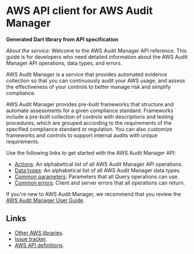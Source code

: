 # AWS API client for AWS Audit Manager

**Generated Dart library from API specification**

*About the service:*
Welcome to the AWS Audit Manager API reference. This guide is for developers
who need detailed information about the AWS Audit Manager API operations,
data types, and errors.

AWS Audit Manager is a service that provides automated evidence collection
so that you can continuously audit your AWS usage, and assess the
effectiveness of your controls to better manage risk and simplify
compliance.

AWS Audit Manager provides pre-built frameworks that structure and automate
assessments for a given compliance standard. Frameworks include a pre-built
collection of controls with descriptions and testing procedures, which are
grouped according to the requirements of the specified compliance standard
or regulation. You can also customize frameworks and controls to support
internal audits with unique requirements.

Use the following links to get started with the AWS Audit Manager API:

<ul>
<li>
<a
href="https://docs.aws.amazon.com/audit-manager/latest/APIReference/API_Operations.html">Actions</a>:
An alphabetical list of all AWS Audit Manager API operations.
</li>
<li>
<a
href="https://docs.aws.amazon.com/audit-manager/latest/APIReference/API_Types.html">Data
types</a>: An alphabetical list of all AWS Audit Manager data types.
</li>
<li>
<a
href="https://docs.aws.amazon.com/audit-manager/latest/APIReference/CommonParameters.html">Common
parameters</a>: Parameters that all Query operations can use.
</li>
<li>
<a
href="https://docs.aws.amazon.com/audit-manager/latest/APIReference/CommonErrors.html">Common
errors</a>: Client and server errors that all operations can return.
</li>
</ul>
If you're new to AWS Audit Manager, we recommend that you review the <a
href="https://docs.aws.amazon.com/audit-manager/latest/userguide/what-is.html">
AWS Audit Manager User Guide</a>.

## Links

- [Other AWS libraries](https://github.com/agilord/aws_client/tree/master/generated).
- [Issue tracker](https://github.com/agilord/aws_client/issues).
- [AWS API definitions](https://github.com/aws/aws-sdk-js/tree/master/apis).
